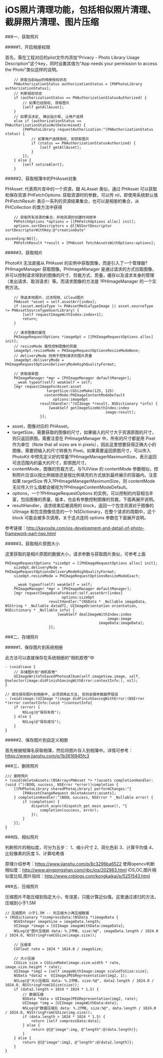 # iOS照片清理功能，包括相似照片清理、截屏照片清理、图片压缩

###一、获取照片

#####1、开启相册权限

首先，需在工程对应的plist文件内添加“Privacy - Photo Library Usage Description”这个key，同时设置其值为“App needs your permission to access the Photo”类似这样的说明。

```
    // 获取当前App的相册授权状态
    PHAuthorizationStatus authorizationStatus = [PHPhotoLibrary authorizationStatus];
    // 判断授权状态
    if (authorizationStatus == PHAuthorizationStatusAuthorized) {
        // 如果已经授权, 获取图片
        [self getAllAsset];
    }
    // 如果没决定, 弹出指示框, 让用户选择
    else if (authorizationStatus == PHAuthorizationStatusNotDetermined) {
        [PHPhotoLibrary requestAuthorization:^(PHAuthorizationStatus status) {
            // 如果用户选择授权, 则获取图片
            if (status == PHAuthorizationStatusAuthorized) {
                [self getAllAsset];
            }
        }];
    } else {
        [self noticeAlert];
    }
```

#####2、获取相簿中的PHAsset对象

PHAsset: 代表照片库中的一个资源，跟 ALAsset 类似，通过 PHAsset 可以获取和保存资源
PHFetchOptions: 获取资源时的参数，可以传 nil，即使用系统默认值
PHFetchResult: 表示一系列的资源结果集合，也可以是相册的集合，从 PHCollection 的类方法中获得

```
    // 获取所有资源的集合，并按资源的创建时间排序
    PHFetchOptions *options = [[PHFetchOptions alloc] init];
    options.sortDescriptors = @[[NSSortDescriptor sortDescriptorWithKey:@"creationDate"
                                                              ascending:NO]];
    PHFetchResult *result = [PHAsset fetchAssetsWithOptions:options];
```

#####3、获取相片

PhotoKit 无法直接从 PHAsset 的实例中获取图像，而是引入了一个管理器?PHImageManager 获取图像。PHImageManager 是通过请求的方式拉取图像，并可以控制请求得到的图像的尺寸、剪裁方式、质量，缓存以及请求本身的管理（发出请求、取消请求）等。而请求图像的方法是 ?PHImageManager 的一个实例方法。

```
    // 筛选本地图片，过滤视频、iCloud图片
    PHAsset *asset = self.assetArr[index];
    if (asset.mediaType != PHAssetMediaTypeImage || asset.sourceType != PHAssetSourceTypeUserLibrary) {
        [self requestImageWithIndex:index+1];
        return;
    }
    
    // 请求图像的属性
    PHImageRequestOptions *imageOpt = [[PHImageRequestOptions alloc] init];
    // resizeMode 属性控制图像的剪裁
    imageOpt.resizeMode = PHImageRequestOptionsResizeModeNone;
    // deliveryMode 则用于控制请求的图片质量
    imageOpt.deliveryMode = PHImageRequestOptionsDeliveryModeHighQualityFormat;
    
    // 获取缩率图
    PHImageManager *mgr = [PHImageManager defaultManager];
    __weak typeof(self) weakSelf = self;
    [mgr requestImageForAsset:asset
                   targetSize:CGSizeMake(125, 125)
                  contentMode:PHImageContentModeDefault
                      options:imageOpt
                resultHandler:^(UIImage *result, NSDictionary *info) {
                    [weakSelf getImageSizeWithIndex:index
                                              image:result];
                }];
```

* asset，图像对应的 PHAsset。
* targetSize，需要获取的图像的尺寸，如果输入的尺寸大于资源原图的尺寸，则只返回原图。需要注意在 PHImageManager 中，所有的尺寸都是用 Pixel 作为单位（Note that all sizes are in pixels），因此这里想要获得正确大小的图像，需要把输入的尺寸转换为 Pixel。如果需要返回原图尺寸，可以传入 PhotoKit 中预先定义好的常量?PHImageManagerMaximumSize，表示返回可选范围内的最大的尺寸，即原图尺寸。
* contentMode，图像的剪裁方式，与?UIView 的 contentMode 参数相似，控制照片应该以按比例缩放还是按比例填充的方式放到最终展示的容器内。注意如果 targetSize 传入?PHImageManagerMaximumSize，则 contentMode 无论传入什么值都会被视为?PHImageContentModeDefault。
* options，一个?PHImageRequestOptions 的实例，可以控制的内容相当丰富，包括图像的质量、版本，也会有参数控制图像的剪裁，下面再展开说明。
* resultHandler，请求结束后被调用的 block，返回一个包含资源对于图像的 UIImage 和包含图像信息的一个 NSDictionary，在整个请求的周期中，这个 block 可能会被多次调用，关于这点连同 options 参数在下面展开说明。

参考链接：http://kayosite.com/ios-development-and-detail-of-photo-framework-part-two.html

#####3、获取相片原图大小

这里获取的是相片原图的数据大小，请求参数与获取图片类似，可参考上面

```
PHImageRequestOptions *sizeOpt = [[PHImageRequestOptions alloc] init];
    sizeOpt.deliveryMode = PHImageRequestOptionsDeliveryModeHighQualityFormat;
    sizeOpt.resizeMode = PHImageRequestOptionsResizeModeExact;
    
    __weak typeof(self) weakSelf = self;
    PHImageManager *mgr = [PHImageManager defaultManager];
    [mgr requestImageDataForAsset:self.assetArr[index]
                          options:sizeOpt
                    resultHandler:^(NSData * _Nullable imageData, NSString * _Nullable dataUTI, UIImageOrientation orientation, NSDictionary * _Nullable info) {
                        [weakSelf dealImageWithIndex:index
                                               image:image
                                           imageData:imageData];
                    }];
```


###二、存储照片

#####1、保存图片到系统相册

此方法可以直接保存在系统相册的"相机胶卷"中

```
- (void)save {
    // 存储图片到"相机胶卷"
    UIImageWriteToSavedPhotosAlbum(self.imageView.image, self, @selector(image:didFinishSavingWithError:contextInfo:), nil);
}

// 成功保存图片到相册中, 必须调用此方法, 否则会报参数越界错误
- (void)image:(UIImage *)image didFinishSavingWithError:(NSError *)error contextInfo:(void *)contextInfo{
    if (error) {
        NSLog(@"保存失败");
    } else {
        NSLog(@"保存成功");
    }
}
```

#####2、保存图片到自定义相册

首先根据相簿名获取相簿，然后将图片存入到相簿中。详情可参考：https://www.jianshu.com/p/1b3616945fc3


###三、删除照片

```
/// 删除照片
+ (void)deleteAssets:(NSArray<PHAsset *> *)assets completionHandler:(void (^)(BOOL success, NSError *error))completion {
    [[PHPhotoLibrary sharedPhotoLibrary] performChanges:^{
        [PHAssetChangeRequest deleteAssets:assets];
    } completionHandler:^(BOOL success, NSError * _Nullable error) {
        if (completion) {
            dispatch_async(dispatch_get_main_queue(), ^{
                completion(success, error);
            });
        }
    }];
}
```

###四、相似照片

判断照片的相似度，可分为五步：
1、缩小尺寸
2、简化色彩
3、计算平均值
4、比较像素的灰度
5、计算哈希值

原理介绍参考：https://www.jianshu.com/p/8c3296ba6522
使用opencv判断相似度：http://www.qingpingshan.com/rjbc/ios/202983.html
iOS,OC,图片相似度比较,图片指纹：http://www.cnblogs.com/kongkaikai/p/5251543.html

###五、压缩照片

压缩图片不能压缩到指定大小，有误差，只能计算近似值。这里通过递归的方法，压缩到小于1.5M

```
// 压缩图片 小于1.5M -- 先压缩大小再压缩数据
+ (NSDictionary *)compressData:(NSData *)imageData {
    NSUInteger imageSize = imageData.length;
    UIImage *image = [UIImage imageWithData:imageData];
    NSLog(@"图片压缩前 data: %.2fMB, size:%@", imageData.length / 1024.0 / 1024.0, NSStringFromCGSize(image.size));

    // 压缩率
    CGFloat rate = 1024 * 1024.0 / imageSize;
    
    // 大小压缩
    CGSize size = CGSizeMake(image.size.width * rate, image.size.height * rate);
    UIImage *img2 = [self imageWithImage:image scaledToSize:size];
    NSData *data2 =  UIImageJPEGRepresentation(img2, 1);
    NSLog(@"大小压缩后 data: %.2fMB, size:%@", data2.length / 1024.0 / 1024.0, NSStringFromCGSize(size));
    if (data2.length > 1024 * 1024 * 1.5) {
        // 数据压缩
        NSData *data = UIImageJPEGRepresentation(img2, rate);
        UIImage *img = [UIImage imageWithData:data];
        NSLog(@"数据压缩后 data: %.2fMB, size:%@", data.length / 1024.0 / 1024.0, NSStringFromCGSize(img.size));
        if (data.length > 1024 * 1024 * 1.5) {
            return [self compressData:data];
        } else {
            return @{@"image":img, @"length":@(data.length)};
        }
    } else {
        return @{@"image":img2, @"length":@(data2.length)};
    }
}
```






